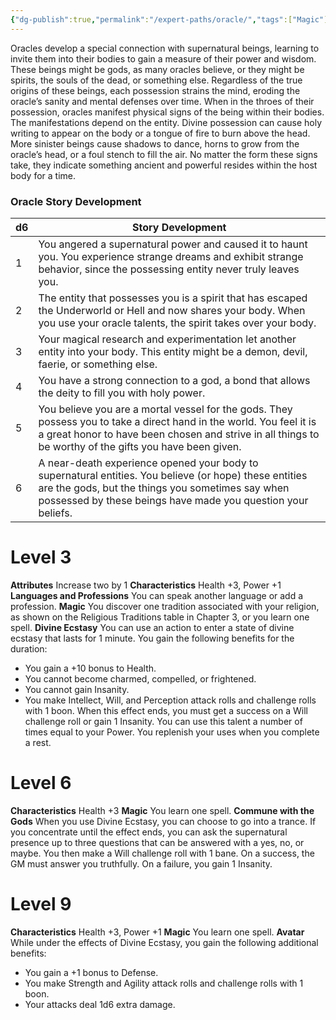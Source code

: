 ```yaml
---
{"dg-publish":true,"permalink":"/expert-paths/oracle/","tags":["Magic"]}
---
```


Oracles develop a special connection with supernatural beings, learning to invite them into their bodies to gain a measure of their power and wisdom. These beings might be gods, as many oracles believe, or they might be spirits, the souls of the dead, or something else. Regardless of the true origins of these beings, each possession strains the mind, eroding the oracle’s sanity and mental defenses over time.
When in the throes of their possession, oracles manifest physical signs of the being within their bodies. The manifestations depend on the entity. Divine possession can cause holy writing to appear on the body or a tongue of fire to burn above the head. More sinister beings cause shadows to dance, horns to grow from the oracle’s head, or a foul stench to fill the air. No matter the form these signs take, they indicate something ancient and powerful resides within the host body for a time.
### Oracle Story Development

| d6  | Story Development                                                                                                                                                                                                               |
| --- | ------------------------------------------------------------------------------------------------------------------------------------------------------------------------------------------------------------------------------- |
| 1   | You angered a supernatural power and caused it to haunt you. You experience strange dreams and exhibit strange behavior, since the possessing entity never truly leaves you.                                                    |
| 2   | The entity that possesses you is a spirit that has escaped the Underworld or Hell and now shares your body. When you use your oracle talents, the spirit takes over your body.                                                  |
| 3   | Your magical research and experimentation let another entity into your body. This entity might be a demon, devil, faerie, or something else.                                                                                    |
| 4   | You have a strong connection to a god, a bond that allows the deity to fill you with holy power.                                                                                                                                |
| 5   | You believe you are a mortal vessel for the gods. They possess you to take a direct hand in the world. You feel it is a great honor to have been chosen and strive in all things to be worthy of the gifts you have been given. |
| 6   | A near-death experience opened your body to supernatural entities. You believe (or hope) these entities are the gods, but the things you sometimes say when possessed by these beings have made you question your beliefs.      |
# Level 3
**Attributes** Increase two by 1
**Characteristics** Health +3, Power +1
**Languages and Professions** You can speak another language or add a profession.
**Magic** You discover one tradition associated with your religion, as shown on the Religious Traditions table in Chapter 3, or you learn one spell.
**Divine Ecstasy** You can use an action to enter a state of divine ecstasy that lasts for 1 minute. You gain the following benefits for the duration:
- You gain a +10 bonus to Health.
- You cannot become charmed, compelled, or frightened.
- You cannot gain Insanity.
- You make Intellect, Will, and Perception attack rolls and challenge rolls with 1 boon.
When this effect ends, you must get a success on a Will challenge roll or gain 1 Insanity.
You can use this talent a number of times equal to your Power. You replenish your uses when you complete a rest.
# Level 6
**Characteristics** Health +3
**Magic** You learn one spell.
**Commune with the Gods** When you use Divine Ecstasy, you can choose to go into a trance. If you concentrate until the effect ends, you can ask the supernatural presence up to three questions that can be answered with a yes, no, or maybe. You then make a Will challenge roll with 1 bane. On a success, the GM must answer you truthfully. On a failure, you gain 1 Insanity.
# Level 9
**Characteristics** Health +3, Power +1
**Magic** You learn one spell.
**Avatar** While under the effects of Divine Ecstasy, you gain the following additional benefits:
- You gain a +1 bonus to Defense.
- You make Strength and Agility attack rolls and challenge rolls with 1 boon.
- Your attacks deal 1d6 extra damage.